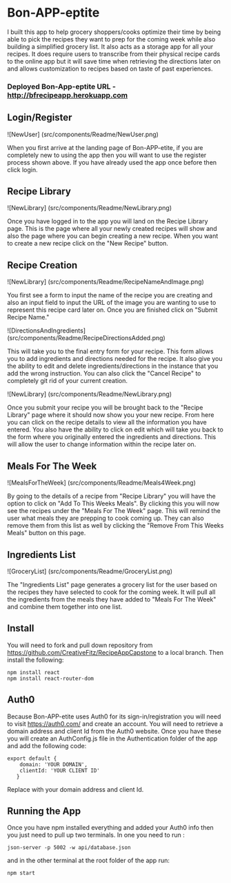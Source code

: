 # Bon-APP-eptite

I built this app to help grocery shoppers/cooks optimize their time by being able to pick the recipes
they want to prep for the coming week while also building a simplified grocery list. It also acts as a storage app for all your recipes. It does require users to transcribe from their physical recipe cards to the online app but it will save time when retrieving the directions later on and allows customization to recipes based on taste of past
experiences.

### Deployed Bon-App-eptite URL - <http://bfrecipeapp.herokuapp.com>

## Login/Register
![NewUser] (src/components/Readme/NewUser.png)




When you first arrive at the landing page of Bon-APP-etite, if you are completely new to using the app then you will want to use the register process shown above. If you have already used the app once before then click login.

## Recipe Library

![NewLibrary] (src/components/Readme/NewLibrary.png)

Once you have logged in to the app you will land on the Recipe Library page. This is the page where all your newly created recipes will show and also the page where you can begin creating a new recipe. When you want to create a new recipe click on the "New Recipe" button.

## Recipe Creation

![NewLibrary] (src/components/Readme/RecipeNameAndImage.png)

You first see a form to input the name of the recipe you are creating and also an input field to input the URL of the image you are wanting to use to represent this recipe card later on. Once you are finished click on "Submit Recipe Name."

![DirectionsAndIngredients] (src/components/Readme/RecipeDirectionsAdded.png)

This will take you to the final entry form for your recipe. This form allows you to add ingredients and directions needed for the recipe. It also give you the ability to edit and delete ingredients/directions in the instance that you add the wrong instruction. You can also click the "Cancel Recipe" to completely git rid of your current creation.

![NewLibrary] (src/components/Readme/NewLibrary.png)

Once you submit your recipe you will be brought back to the "Recipe Library" page where it should now show you your new recipe. From here you can click on the recipe details to view all the information you have entered. You also have the ability to click on edit which will take you back to the form where you originally entered the ingredients and directions. This will allow the user to change information within the recipe later on.

## Meals For The Week

![MealsForTheWeek] (src/components/Readme/Meals4Week.png)

By going to the details of a recipe from "Recipe Library" you will have the option to click on "Add To This Weeks Meals". By clicking this you will now see the recipes under the "Meals For The Week" page. This will remind the user what meals they are prepping to cook coming up. They can also remove them from this list as well by clicking the "Remove From This Weeks Meals" button on this page.

## Ingredients List

![GroceryList] (src/components/Readme/GroceryList.png)

The "Ingredients List" page generates a grocery list for the user based on the recipes they have selected to cook for the coming week. It will pull all the ingredients from the meals they have added to "Meals For The Week" and combine them together into one list.


## Install

You will need to fork and pull down repository from https://github.com/CreativeFitz/RecipeAppCapstone to a local branch. Then install the following:

```
npm install react
npm install react-router-dom
   ```

## Auth0

Because Bon-APP-etite uses Auth0 for its sign-in/registration you will need to visit https://auth0.com/ and create an account. You will need to retrieve a domain address and client Id from the Auth0 website. Once you have these you will create an AuthConfig.js file in the Authentication folder of the app and add the following code:

```
export default {
    domain: 'YOUR DOMAIN',
    clientId: 'YOUR CLIENT ID'
   }
   ```
Replace with your domain address and client Id.

## Running the App

Once you have npm installed everything and added your Auth0 info then you just need to pull up two terminals. In one you need to run :
```
json-server -p 5002 -w api/database.json
```
and in the other terminal at the root folder of the app run:

```
npm start
```




